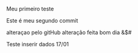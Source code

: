 Meu primeiro teste

Este é meu segundo commit

alteraçao pelo gitHub
alteração feita 
bom dia
&$#

Teste inserir dados 17/01